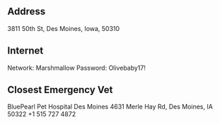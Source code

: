 ## Address
3811 50th St, Des Moines, Iowa, 50310

## Internet
Network: Marshmallow
Password: Olivebaby17!

## Closest Emergency Vet
BluePearl Pet Hospital Des Moines
4631 Merle Hay Rd, Des Moines, IA 50322
+1 515 727 4872